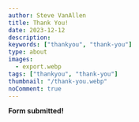 ```yaml
---
author: Steve VanAllen
title: Thank You!
date: 2023-12-12
description:
keywords: ["thankyou", "thank-you"]
type: about
images:
  - export.webp
tags: ["thankyou", "thank-you"]
thumbnail: "/thank-you.webp"
noComment: true
---
```


**Form submitted!**